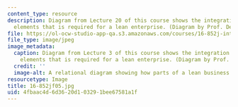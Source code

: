 ```yaml
---
content_type: resource
description: Diagram from Lecture 20 of this course shows the integration among business
  elements that is required for a lean enterprise. (Diagram by Prof. Deborah Nightingale.)
file: https://ol-ocw-studio-app-qa.s3.amazonaws.com/courses/16-852j-integrating-the-lean-enterprise-fall-2005/4fbaac4d6d3620d103291bee67581a1f_16-852jf05.jpg
file_type: image/jpeg
image_metadata:
  caption: Diagram from Lecture 3 of this course shows the integration among business
    elements that is required for a lean enterprise. (Diagram by Prof. Deborah Nightingale.)
  credit: ''
  image-alt: A relational diagram showing how parts of a lean business are interrelated.
resourcetype: Image
title: 16-852jf05.jpg
uid: 4fbaac4d-6d36-20d1-0329-1bee67581a1f
---
```

